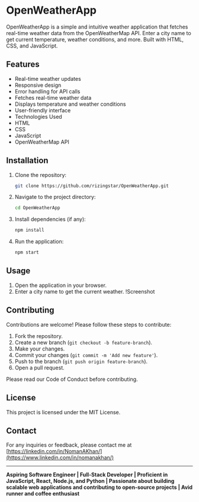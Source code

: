# OpenWeatherApp
OpenWeatherApp is a simple and intuitive weather application that fetches real-time weather data from the OpenWeatherMap API. Enter a city name to get current temperature, weather conditions, and more. Built with HTML, CSS, and JavaScript.


## Features

- Real-time weather updates
- Responsive design
- Error handling for API calls
- Fetches real-time weather data
- Displays temperature and weather conditions
- User-friendly interface
- Technologies Used
- HTML
- CSS
- JavaScript
- OpenWeatherMap API

## Installation

1. Clone the repository:
    ```bash
    git clone https://github.com/rizingstar/OpenWeatherApp.git
    ```

2. Navigate to the project directory:
    ```bash
    cd OpenWeatherApp
    ```

3. Install dependencies (if any):
    ```bash
    npm install
    ```

4. Run the application:
    ```bash
    npm start
    ```

## Usage

1. Open the application in your browser.
2. Enter a city name to get the current weather.
!Screenshot

## Contributing

Contributions are welcome! Please follow these steps to contribute:

1. Fork the repository.
2. Create a new branch (`git checkout -b feature-branch`).
3. Make your changes.
4. Commit your changes (`git commit -m 'Add new feature'`).
5. Push to the branch (`git push origin feature-branch`).
6. Open a pull request.

Please read our Code of Conduct before contributing.

## License

This project is licensed under the MIT License.

## Contact

For any inquiries or feedback, please contact me at [https://linkedin.com/in/NomanAKhan/](https://www.linkedin.com/in/nomanakhan/)

---

**Aspiring Software Engineer | Full-Stack Developer | Proficient in JavaScript, React, Node.js, and Python | Passionate about building scalable web applications and contributing to open-source projects | Avid runner and coffee enthusiast**
